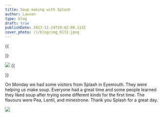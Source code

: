 ```yaml
---
title: Soup making with Splash
author: Lawson
type: blog
draft: true
publishDate: 2023-11-24T10:42:09.113Z
cover_photo: /i/blog/img_0131.jpeg
---
```

{{<aside side="right">}}


![](/i/blog/img_0130.jpeg)
{{</aside>}}

On Monday we had some visitors from Splash in Eyemouth. They were helping us make soup. Everyone had a great time and some people learned they liked soup after trying some different kinds for the first time. The flavours were Pea, Lentil, and minestrone. Thank you Splash for a great day.

![](/i/blog/img_0132.jpeg)